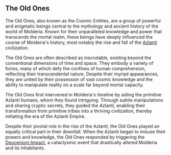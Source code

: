 ## The Old Ones

The Old Ones, also known as the Cosmic Entities, are a group of powerful and enigmatic beings central to the mythology and ancient history of the world of Molderia. Known for their unparalleled knowledge and power that transcends the mortal realm, these beings have deeply influenced the course of Molderia's history, most notably the rise and fall of the [Azlanti](Azlanti.md) civilization.

The Old Ones are often described as inscrutable, existing beyond the conventional dimensions of time and space. They embody a variety of forms, many of which defy the confines of human comprehension, reflecting their transcendental nature. Despite their myriad appearances, they are united by their possession of vast cosmic knowledge and the ability to manipulate reality on a scale far beyond mortal capacity.

The Old Ones first intervened in Molderia's timeline by aiding the primitive Azlanti humans, whom they found intriguing. Through subtle manipulations and sharing cryptic secrets, they guided the Azlanti, enabling their transformation from primitive tribes into a thriving civilization, thereby initiating the era of the Azlanti Empire.

Despite their pivotal role in the rise of the Azlanti, the Old Ones played an equally critical part in their downfall. When the Azlanti began to misuse their powers and knowledge, the Old Ones responded by triggering the [Deucenium Impact](Deucenium%20Impact.md), a cataclysmic event that drastically altered Molderia and its inhabitants.
